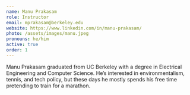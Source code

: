 ```yaml
---
name: Manu Prakasam
role: Instructor
email: mprakasam@berkeley.edu
website: https://www.linkedin.com/in/manu-prakasam/
photo: /assets/images/manu.jpeg
pronouns: he/him
active: true
order: 1
---
```



Manu Prakasam graduated from UC Berkeley with a degree in Electrical Engineering and Computer Science. He’s interested in environmentalism, tennis, and tech policy, but these days he mostly spends his free time pretending to train for a marathon.
